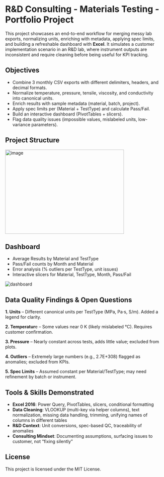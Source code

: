# R&D Consulting - Materials Testing - Portfolio Project

This project showcases an end-to-end workflow for merging messy lab exports, normalizing units, enriching with metadata, applying spec limits, and building a refreshable dashboard with **Excel**.
It simulates a customer implementation scenario in an R&D lab, where instrument outputs are inconsistent and require cleaning before being useful for KPI tracking.


## Objectives

- Combine 3 monthly CSV exports with different delimiters, headers, and decimal formats.
- Normalize temperature, pressure, tensile, viscosity, and conductivity into canonical units.
- Enrich results with sample metadata (material, batch, project).
- Apply spec limits per (Material + TestType) and calculate Pass/Fail.
- Build an interactive dashboard (PivotTables + slicers).
- Flag data quality issues (impossible values, mislabeled units, low-variance parameters).


## Project Structure

<img width="382" height="271" alt="image" src="https://github.com/user-attachments/assets/f6b87c76-a614-4079-a122-03441b1760bd" />


## Dashboard

- Average Results by Material and TestType
- Pass/Fail counts by Month and Material
- Error analysis (% outliers per TestType, unit issues)
- Interactive slicers for Material, TestType, Month, Pass/Fail

![dashboard](https://github.com/IzaKam13/Portfolio-2_Materials-Testing_Excel-Python/blob/main/docs/Dashboard.png)


## Data Quality Findings & Open Questions

**1. Units** – Different canonical units per TestType (MPa, Pa·s, S/m). Added a legend for clarity.

**2. Temperatur**e – Some values near 0 K (likely mislabeled °C). Requires customer confirmation.

**3. Pressure** – Nearly constant across tests, adds little value; excluded from plots.

**4. Outliers** – Extremely large numbers (e.g., 2.7E+308) flagged as anomalies; excluded from KPIs.

**5. Spec Limits** – Assumed constant per Material/TestType; may need refinement by batch or instrument.


## Tools & Skills Demonstrated

- **Excel 2016**: Power Query, PivotTables, slicers, conditional formatting
- **Data Cleaning**: VLOOKUP (multi-key via helper columns), text normalization, missing data handling, trimming, unifying names of columns in different tables
- **R&D Context**: Unit conversions, spec-based QC, traceability of anomalies
- **Consulting Mindset**: Documenting assumptions, surfacing issues to customer, not “fixing silently”


## License

This project is licensed under the MIT License.
